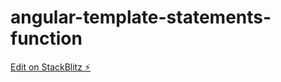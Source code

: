 # angular-template-statements-function

[Edit on StackBlitz ⚡️](https://stackblitz.com/edit/angular-ngfor-directive-html-7mjj7v)